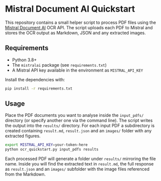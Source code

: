 # Mistral Document AI Quickstart

This repository contains a small helper script to process PDF files using the
[Mistral Document AI](https://docs.mistral.ai/capabilities/OCR/document_ai_overview/)
OCR API. The script uploads each PDF to Mistral and stores the OCR output as
Markdown, JSON and any extracted images.

## Requirements

- Python 3.8+
 - The `mistralai` package (see `requirements.txt`)
- A Mistral API key available in the environment as `MISTRAL_API_KEY`

Install the dependencies with:

```bash
pip install -r requirements.txt
```

## Usage

Place the PDF documents you want to analyse inside the `input_pdfs/` directory
(or specify another one via the command line). The script writes the output
into the `results/` directory. For each input PDF a subdirectory is created
containing `result.md`, `result.json` and an `images/` folder with any
extracted figures.

```bash
export MISTRAL_API_KEY=your-token-here
python ocr_quickstart.py input_pdfs results
```

Each processed PDF will generate a folder under `results/` mirroring the file
name. Inside you will find the extracted text in `result.md`, the full response
as `result.json` and an `images/` subfolder with the image files referenced from
the Markdown.

